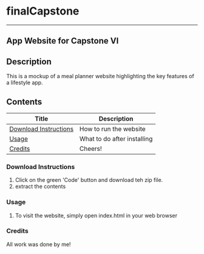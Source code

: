 # finalCapstone
---

## App Website for Capstone VI

## Description
This is a mockup of a meal planner website highlighting the key features of a lifestyle app.

## Contents

| Title | Description |
|-------|-------------|
| [Download Instructions ](https://github.com/flyingbison17/finalCapstone/tree/master#download-instructions) | How to run the website|
| [Usage](https://github.com/flyingbison17/finalCapstone/tree/master#usage) | What to do after installing |
| [Credits](https://github.com/flyingbison17/finalCapstone/tree/master#credits) | Cheers! |

### Download Instructions
1. Click on the green 'Code' button and download teh zip file.
2. extract the contents

### Usage
1. To visit the website, simply open index.html in your web browser

### Credits
All work was done by me!
